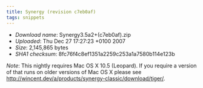 ```yaml
---
title: Synergy (revision c7eb0af)
tags: snippets
---
```


-   _Download name_: Synergy3.5a2+(c7eb0af).zip
-   _Uploaded_: Thu Dec 27 17:27:23 +0100 2007
-   _Size_: 2,145,865 bytes
-   _SHA1 checksum_: 8fc76f4c8ef1351a2259c253a1a7580b114e123b

_Note_: This nightly requires Mac OS X 10.5 (Leopard). If you require a version of that runs on older versions of Mac OS X please see <http://wincent.dev/a/products/synergy-classic/download/tiger/>.
